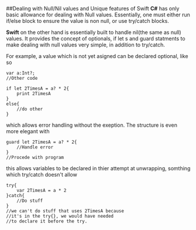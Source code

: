 ##Dealing with Null/Nil values and Unique features of Swift
**C#** has only basic allowance for dealing with Null values.  Essentially, one must either run if/else block to ensure the value is non null, or use try/catch blocks.

**Swift** on the other hand is essentially built to handle nil(the same as null) values.  It provides the concept of optionals, if let s and guard statments to make dealing with null values very simple, in addition to try/catch.

For example, a value which is not yet asigned can be declared optional, like so

~~~~
var a:Int?;
//Other code

if let 2TimesA = a? * 2{
	print 2TimesA
}
else{
	//do other
}
~~~~
which allows error handling without the exeption.
The structure is even more elegant with

~~~~
guard let 2TimesA = a? * 2{
	//Handle error
}
//Procede with program
~~~~
this allows variables to be declared in thier attempt at unwrapping, somthing which try/catch doesn't allow 

~~~~
try{
	var 2TimesA = a * 2
}catch{
	//Do stuff
}
//we can't do stuff that uses 2TimesA because 
//it's in the try{}, we would have needed 
//to declare it before the try.
~~~~

